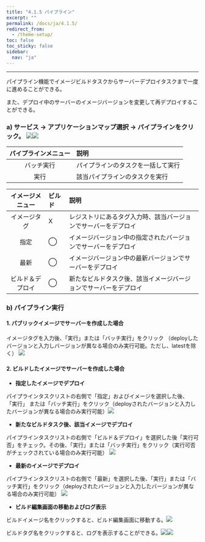 ```yaml
---
title: "4.1.5 パイプライン"
excerpt: ""
permalink: /docs/ja/4.1.5/
redirect_from:
  - /theme-setup/
toc: false
toc_sticky: false
sidebar:
  nav: "ja"
---
```



---

パイプライン機能でイメージビルドタスクからサーバーデプロイタスクまで一度に進めることができる。

また、デプロイ中のサーバーのイメージバージョンを変更して再デプロイすることができる。

### a\) サービス → アプリケーションマップ選択 → パイプラインをクリック。 ![](/assets/JP/2.5/3.1.5_1.png)![](/assets/JP/2.5/3.1.5_2.png)

| **パイプラインメニュー** | **説明** |
| :---: | :--- |
| バッチ実行 | パイプラインのタスクを一括して実行 |
| 実行 | 該当パイプラインのタスクを実行 |

| **イメージメニュー** | **ビルド** | **説明** |
| :---: | :--- | :--- |
| イメージタグ | X | レジストリにあるタグ入力時、該当バージョンでサーバーをデプロイ |
| 指定 | ⃝ | イメージバージョン中の指定されたバージョンでサーバーをデプロイ |
| 最新 | ⃝ | イメージバージョン中の最新バージョンでサーバーをデプロイ |
| ビルド＆デプロイ | ⃝ | 新たなビルドタスク後、該当イメージバージョンでサーバーをデプロイ |

### b\) パイプライン実行

#### 1. パブリックイメージでサーバーを作成した場合

イメージタグを入力後、「実行」または「バッチ実行」をクリック （deployしたバージョンと入力しバージョンが異なる場合のみ実行可能。ただし、latestを除く） ![](/assets/JP/2.5/3.1.5_3.png)

#### 2. ビルドしたイメージでサーバーを作成した場合

* **指定したイメージでデプロイ**

パイプラインタスクリストの右側で「指定」およびイメージを選択した後、 「実行」 または「バッチ実行」をクリック（deployされたバージョンと入力したバージョンが異なる場合のみ実行可能）![](/assets/JP/2.5/3.1.5_4.png)

* **新たなビルドタスク後、該当イメージでデプロイ**

パイプラインタスクリストの右側で「ビルド＆デプロイ」を選択した後「実行可否」をチェック。その後、「実行」または「バッチ実行」をクリック（実行可否がチェックされている場合のみ実行可能） ![](/assets/JP/2.5/3.1.5_5.png)

* **最新のイメージでデプロイ**

パイプラインタスクリストの右側で「最新」を選択した後、「実行」または「バッチ実行」をクリック（deployされたバージョンと入力したバージョンが異なる場合のみ実行可能） ![](/assets/JP/2.5/3.1.5_6.png)

* **ビルド編集画面の移動およびログ表示**

ビルドイメージ名をクリックすると、ビルド編集画面に移動する。![](/assets/JP/2.5/3.1.5_7.png)

ビルドタグ名をクリックすると、ログを表示することができる。![](/assets/JP/2.5/3.1.5_8.png)![](/assets/JP/2.5/3.1.5_9.png)


